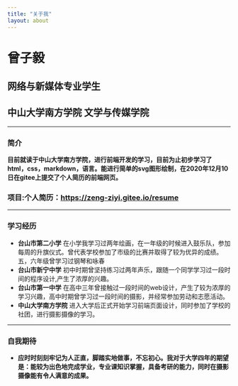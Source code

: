 ```yaml
---
title: "关于我"
layout: about
---
```

# 曾子毅
## 网络与新媒体专业学生
## 中山大学南方学院 文学与传媒学院 
***
### 简介
**目前就读于中山大学南方学院，进行前端开发的学习，目前为止初步学习了html，css，markdown，语言。能进行简单的svg图形绘制，在2020年12月10日在gitee上提交了个人简历的前端网页。**
### 项目:个人简历：https://zeng-ziyi.gitee.io/resume
***
### 学习经历
+ **台山市第二小学** 在小学我学习过两年绘画，在一年级的时候进入鼓乐队，参加每周的升旗仪式。曾代表学校参加了市级的比赛并取得了较为优异的成绩。五，六年级曾学习过钢琴和咏春
+ **台山市新宁中学** 初中时期曾坚持练习过两年声乐，跟随一个同学学习过一段时间的程序设计,产生了浓厚的兴趣。
+ **台山市第一中学** 在高中三年曾接触过一段时间的web设计，产生了较为浓厚的学习兴趣，高中时期曾学习过一段时间的摄影，并经常参加劳动和志愿活动。
+ **中山大学南方学院**  进入大学后正式开始学习前端页面设计，同时参加了学校的社团，进行摄影摄像的学习。
***
### 自我期待
+ **应时时刻刻牢记为人正直，脚踏实地做事，不忘初心。我对于大学四年的期望是：能较为出色地完成学业，专业课知识掌握，具备考研的能力，同时在摄影摄像能有令人满意的成果。**

